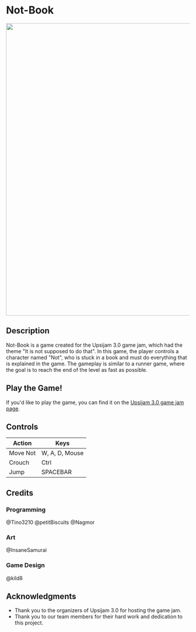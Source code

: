 # Not-Book
<p align="center">
  <img src="https://user-images.githubusercontent.com/80596730/234521404-cbb4e8ea-1604-433d-92a2-f5c0a210e052.png" width="800">
</p>

## Description
Not-Book is a game created for the Upsijam 3.0 game jam, which had the theme "It is not supposed to do that". In this game, the player controls a character named "Not", who is stuck in a book and must do everything that is explained in the game. The gameplay is similar to a runner game, where the goal is to reach the end of the level as fast as possible.

## Play the Game!
If you'd like to play the game, you can find it on the [Upsijam 3.0 game jam page](https://insanesamurai.itch.io/nots-book).

## Controls

| Action    | Keys            |
|-----------|----------------|
| Move Not  | W, A, D, Mouse |
| Crouch    | Ctrl           |
| Jump      | SPACEBAR       |

## Credits
### Programming
@Tino3210
@petitBiscuits
@Nagmor

### Art
@InsaneSamurai

### Game Design
@kild8


## Acknowledgments
- Thank you to the organizers of Upsijam 3.0 for hosting the game jam.
- Thank you to our team members for their hard work and dedication to this project.
